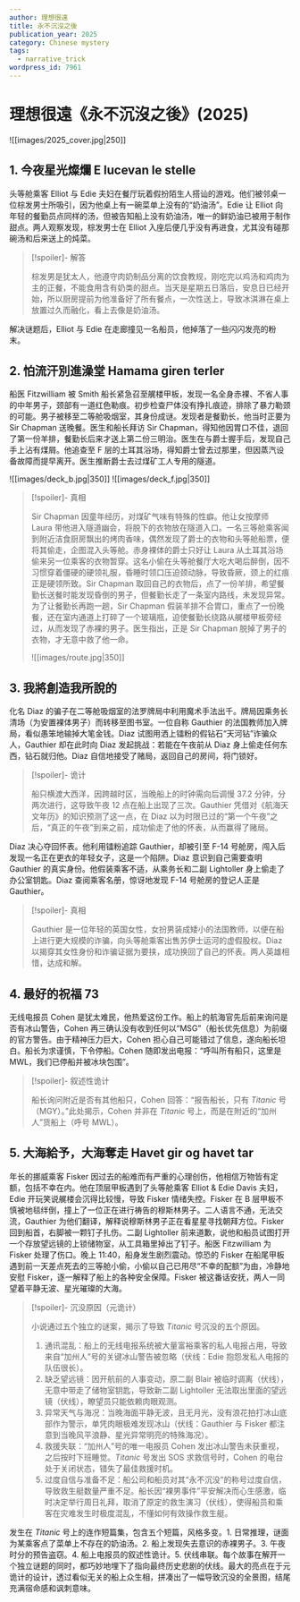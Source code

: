 ```yaml
---
author: 理想很遠
title: 永不沉沒之後
publication_year: 2025
category: Chinese mystery
tags:
  - narrative_trick
wordpress_id: 7961
---
```


# 理想很遠《永不沉沒之後》(2025)

![[images/2025_cover.jpg|250]]

## 1. 今夜星光燦爛 E lucevan le stelle

头等舱乘客 Elliot 与 Edie 夫妇在餐厅玩着假扮陌生人搭讪的游戏。他们被邻桌一位棕发男士所吸引，因为他桌上有一碗菜单上没有的“奶油汤”。Edie 让 Elliot 向年轻的餐勤员点同样的汤，但被告知船上没有奶油汤，唯一的鲜奶油已被用于制作甜点。两人观察发现，棕发男士在 Elliot 入座后便几乎没有再进食，尤其没有碰那碗汤和后来送上的炖菜。

> [!spoiler]- 解答
> 
> 棕发男是犹太人，他遵守肉奶制品分离的饮食教规，刚吃完以鸡汤和鸡肉为主的正餐，不能食用含有奶类的甜点。当天是星期五日落后，安息日已经开始，所以厨房提前为他准备好了所有餐点，一次性送上，导致冰淇淋在桌上放置过久而融化，看上去像是奶油汤。

解决谜题后，Elliot 与 Edie 在走廊撞见一名船员，他掉落了一些闪闪发亮的粉末。

## 2. 怕流汗別進澡堂 Hamama giren terler

船医 Fitzwilliam 被 Smith 船长紧急召至艉楼甲板，发现一名全身赤裸、不省人事的中年男子，颈部有一道红色勒痕。初步检查尸体没有挣扎痕迹，排除了暴力勒颈的可能。男子被移至二等舱吸烟室，其身份成谜。发现者是餐勤长，他当时正要为 Sir Chapman 送晚餐。医生和船长拜访 Sir Chapman，得知他因胃口不佳，退回了第一份羊排，餐勤长后来才送上第二份三明治。医生在与爵士握手后，发现自己手上沾有煤屑。他追查至 F 层的土耳其浴场，得知爵士曾去过那里，但因蒸汽设备故障而提早离开。医生推断爵士去过煤矿工人专用的隧道。

![[images/deck_b.jpg|350]]
![[images/deck_f.jpg|350]]

> [!spoiler]- 真相
> 
> Sir Chapman 因童年经历，对煤矿气味有特殊的性癖。他让女按摩师 Laura 带他进入隧道幽会，将脱下的衣物放在隧道入口。一名三等舱乘客闻到附近洁食厨房飘出的烤肉香味，偶然发现了爵士的衣物和头等舱船票，便将其偷走，企图混入头等舱。赤身裸体的爵士只好让 Laura 从土耳其浴场偷来另一位乘客的衣物暂穿。这名小偷在头等舱餐厅大吃大喝后醉倒，因不习惯穿着僵硬的硬领礼服，昏睡时领口压迫颈动脉，导致昏厥，颈上的红痕正是硬领所致。Sir Chapman 取回自己的衣物后，点了一份羊排，希望餐勤长送餐时能发现昏倒的男子，但餐勤长走了一条室内路线，未发现异常。为了让餐勤长再跑一趟，Sir Chapman 假装羊排不合胃口，重点了一份晚餐，还在室内通道上打碎了一个玻璃瓶，迫使餐勤长绕路从艉楼甲板旁经过，从而发现了赤裸的男子。医生指出，正是 Sir Chapman 脱掉了男子的衣物，才无意中救了他一命。
> 
> ![[images/route.jpg|350]]

## 3. 我將創造我所說的

 化名 Diaz 的骗子在二等舱吸烟室的法罗牌局中利用魔术手法出千。牌局因乘务长清场（为安置裸体男子）而转移至图书室。一位自称 Gauthier 的法国教师加入牌局，看似愚笨地输掉大笔金钱。Diaz 试图用洒上镭粉的假钻石“天河钻”诈骗众人，Gauthier 却在此时向 Diaz 发起挑战：若能在午夜前从 Diaz 身上偷走任何东西，钻石就归他。Diaz 自信地接受了赌局，返回自己的房间，将门锁好。

> [!spoiler]- 诡计
> 
> 船只横渡大西洋，因跨越时区，当晚船上的时钟需向后调慢 37.2 分钟，分两次进行，这导致午夜 12 点在船上出现了三次。Gauthier 凭借对《航海天文年历》的知识预测了这一点，在 Diaz 以为时限已过的“第一个午夜”之后，“真正的午夜”到来之前，成功偷走了他的怀表，从而赢得了赌局。

Diaz 决心夺回怀表。他利用镭粉追踪 Gauthier，却被引至 F-14 号舱房，闯入后发现一名正在更衣的年轻女子，这是一个陷阱。Diaz 意识到自己需要查明 Gauthier 的真实身份。他假装乘客不适，从乘务长和二副 Lightoller 身上偷走了办公室钥匙。Diaz 查阅乘客名册，惊讶地发现 F-14 号舱房的登记人正是 Gauthier。

> [!spoiler]- 真相
> 
> Gauthier 是一位年轻的英国女性，女扮男装成矮小的法国教师，以便在船上进行更大规模的诈骗，向头等舱乘客出售苏伊士运河的虚假股权。Diaz 以揭穿其女性身份和诈骗证据为要挟，成功换回了自己的怀表。两人英雄相惜，达成和解。

## 4. 最好的祝福 73

无线电报员 Cohen 是犹太难民，他热爱这份工作。船上的航海官先后前来询问是否有冰山警告，Cohen 再三确认没有收到任何以“MSG”（船长优先信息）为前缀的官方警告。由于精神压力巨大，Cohen 担心自己可能错过了信息，遂向船长坦白。船长为求谨慎，下令停船。Cohen 随即发出电报：“呼叫所有船只，这里是 MWL，我们已停船并被冰块包围”。

> [!spoiler]- 叙述性诡计
> 
> 船长询问附近是否有其他船只，Cohen 回答：“报告船长，只有 <i>Titanic</i> 号（MGY）。”此处揭示，Cohen 并非在 <i>Titanic</i> 号上，而是在附近的“加州人”货船上（呼号 MWL）。

## 5. 大海給予，大海奪走 Havet gir og havet tar

年长的挪威乘客 Fisker 因过去的船难而有严重的心理创伤，他相信万物皆有定额，包括不幸在内。他在顶层甲板遇到了头等舱乘客 Elliot & Edie Davis 夫妇，Edie 开玩笑说艉楼会沉得比较慢，导致 Fisker 情绪失控。Fisker 在 B 层甲板不慎被地毯绊倒，撞上了一位正在进行祷告的穆斯林男子。二人语言不通，无法交流，Gauthier 为他们翻译，解释说穆斯林男子正在看星星寻找朝拜方位。Fisker 回到船首，右脚被一颗钉子扎伤。二副 Lightoller 前来道歉，说他和船员试图打开一个存放望远镜的上锁储物室，从工具箱里掉出了钉子。船医 Fitzwilliam 为 Fisker 处理了伤口。晚上 11:40，船身发生剧烈震动。惊恐的 Fisker 在船尾甲板遇到前一天差点死去的三等舱小偷，小偷以自己已用尽“不幸的配额”为由，冷静地安慰 Fisker，逐一解释了船上的各种安全保障。Fisker 被这番话安抚，两人一同望着平静无波、星光璀璨的大海。

> [!spoiler]- 沉没原因（元诡计）
> 
> 小说通过五个独立的谜案，揭示了导致 <i>Titanic</i> 号沉没的五个原因。
> 
> 1. 通讯混乱：船上的无线电报系统被大量富裕乘客的私人电报占用，导致来自“加州人”号的关键冰山警告被忽略（伏线：Edie 抱怨发私人电报的队伍很长）。
> 2. 缺乏望远镜：因开航前的人事变动，原二副 Blair 被临时调离（伏线），无意中带走了储物室钥匙，导致新二副 Lightoller 无法取出里面的望远镜（伏线），瞭望员只能依赖肉眼观测。
> 3. 异常天气与海况：当晚海面平静无波，且无月光，没有浪花拍打冰山底部作为警示，单凭肉眼极难发现冰山（伏线：Gauthier 与 Fisker 都注意到当晚风平浪静、星光异常明亮的特殊海况）。
> 4. 救援失联：“加州人”号的唯一电报员 Cohen 发出冰山警告未获重视，之后按时下班睡觉。<i>Titanic</i> 号发出 SOS 求救信号时，Cohen 的电台处于关闭状态，错失了最佳救援时机。
> 5. 过度自信与准备不足：船公司和船员对其“永不沉没”的称号过度自信，导致救生艇数量严重不足。船长因“裸男事件”平安解决而心生感激，临时决定举行周日礼拜，取消了原定的救生演习（伏线），使得船员和乘客在灾难发生时极度混乱，不懂如何有效操作救生艇。

发生在 <i>Titanic</i> 号上的连作短篇集，包含五个短篇，风格多变。1. 日常推理，谜面为某乘客点了菜单上不存在的奶油汤。2. 船上发现失去意识的赤裸男子。3. 午夜时分的预告盗窃。4. 船上电报员的叙述性诡计。5. 伏线串联。每个故事在解开一个独立谜题的同时，都巧妙地埋下了指向最终历史悲剧的伏线。最大的亮点在于元诡计的设计，透过看似无关的船上众生相，拼凑出了一幅导致沉没的全景图，结尾充满宿命感和讽刺意味。